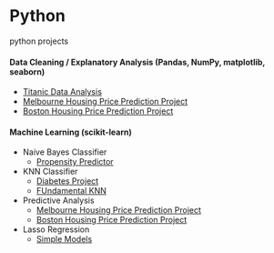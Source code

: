 # Python
python projects

#### Data Cleaning / Explanatory Analysis (Pandas, NumPy, matplotlib, seaborn)
  - [Titanic Data Analysis](https://github.com/YutaUtah/Python/tree/master/Titanics)
  - [Melbourne Housing Price Prediction Project](https://github.com/YutaUtah/Python/tree/master/melbourne)
  - [Boston Housing Price Prediction Project](https://github.com/YutaUtah/Python/tree/master/houseprice%20prediction%20project)

#### Machine Learning (scikit-learn)
  - Naive Bayes Classifier
    - [Propensity Predictor](https://github.com/YutaUtah/Python/tree/master/Bayes%20NB)
  - KNN Classifier
    - [Diabetes Project](https://github.com/YutaUtah/Python/tree/master/diabetes%20project)
    - [FUndamental KNN](https://github.com/YutaUtah/Python/tree/master/assignment)
  - Predictive Analysis  
    - [Melbourne Housing Price Prediction Project](https://github.com/YutaUtah/Python/tree/master/melbourne)
    - [Boston Housing Price Prediction Project](https://github.com/YutaUtah/Python/tree/master/houseprice%20prediction%20project)
  - Lasso Regression
    - [Simple Models](https://github.com/YutaUtah/Python/blob/master/lasso:ridge.py)
